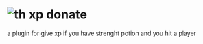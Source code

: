 # ![th](https://github.com/Dreambrz/xp-donate/assets/123895217/b59d2f36-6025-43fc-88da-596aaa8ded68) xp donate

                            
  a plugin for give xp if you have strenght potion and you hit a player


